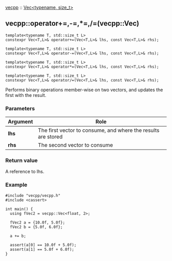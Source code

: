 
[vecpp](../../../) :: [Vec<typename, size_t\>](../vec.md)
## vecpp::operator+=,-=,*=,/=(vecpp::Vec)


```
template<typename T, std::size_t L>
constexpr Vec<T,L>& operator+=(Vec<T,L>& lhs, const Vec<T,L>& rhs);
```
```
template<typename T, std::size_t L>
constexpr Vec<T,L>& operator-=(Vec<T,L>& lhs, const Vec<T,L>& rhs);
```
```
template<typename T, std::size_t L>
constexpr Vec<T,L>& operator*=(Vec<T,L>& lhs, const Vec<T,L>& rhs);
```
```
template<typename T, std::size_t L>
constexpr Vec<T,L>& operator/=(Vec<T,L>& lhs, const Vec<T,L>& rhs);
```

Performs binary operations member-wise on two vectors, and updates the first
with the result.

### Parameters

Argument | Role
---------|---------------------------------
**lhs**  | The first vector to consume, and where the results are stored
**rhs**  | The second vector to consume


### Return value
A reference to lhs.

### Example

```
#include "vecpp/vecpp.h"
#include <cassert>

int main() {
  using fVec2 = vecpp::Vec<float, 2>;

  fVec2 a = {10.0f, 5.0f};
  fVec2 b = {5.0f, 6.0f};

  a += b;

  assert(a[0] == 10.0f + 5.0f);
  assert(a[1] == 5.0f + 6.0f);
}
```